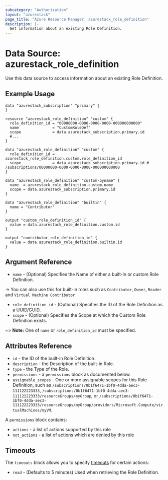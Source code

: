 ```yaml
---
subcategory: "Authorization"
layout: "azurestack"
page_title: "Azure Resource Manager: azurestack_role_definition"
description: |-
  Get information about an existing Role Definition.
---
```


# Data Source: azurestack_role_definition

Use this data source to access information about an existing Role Definition.

## Example Usage

```hcl
data "azurestack_subscription" "primary" {
}

resource "azurestack_role_definition" "custom" {
  role_definition_id = "00000000-0000-0000-0000-000000000000"
  name               = "CustomRoleDef"
  scope              = data.azurestack_subscription.primary.id
  #...
}

data "azurestack_role_definition" "custom" {
  role_definition_id = azurestack_role_definition.custom.role_definition_id
  scope              = data.azurestack_subscription.primary.id # /subscriptions/00000000-0000-0000-0000-000000000000
}

data "azurestack_role_definition" "custom-byname" {
  name  = azurestack_role_definition.custom.name
  scope = data.azurestack_subscription.primary.id
}

data "azurestack_role_definition" "builtin" {
  name = "Contributor"
}

output "custom_role_definition_id" {
  value = data.azurestack_role_definition.custom.id
}

output "contributor_role_definition_id" {
  value = data.azurestack_role_definition.builtin.id
}
```



## Argument Reference

* `name` - (Optional) Specifies the Name of either a built-in or custom Role Definition.

-> You can also use this for built-in roles such as `Contributor`, `Owner`, `Reader` and `Virtual Machine Contributor`

* `role_definition_id` - (Optional) Specifies the ID of the Role Definition as a UUID/GUID.
* `scope` - (Optional) Specifies the Scope at which the Custom Role Definition exists.

~> **Note:** One of `name` or `role_definition_id` must be specified.

## Attributes Reference

* `id` - the ID of the built-in Role Definition.
* `description` - the Description of the built-in Role.
* `type` - the Type of the Role.
* `permissions` - a `permissions` block as documented below.
* `assignable_scopes` - One or more assignable scopes for this Role Definition, such as `/subscriptions/0b1f6471-1bf0-4dda-aec3-111122223333`, `/subscriptions/0b1f6471-1bf0-4dda-aec3-111122223333/resourceGroups/myGroup`, or `/subscriptions/0b1f6471-1bf0-4dda-aec3-111122223333/resourceGroups/myGroup/providers/Microsoft.Compute/virtualMachines/myVM`.

A `permissions` block contains:

* `actions` - a list of actions supported by this role
* `not_actions` - a list of actions which are denied by this role

## Timeouts

The `timeouts` block allows you to specify [timeouts](https://www.terraform.io/docs/configuration/resources.html#timeouts) for certain actions:

* `read` - (Defaults to 5 minutes) Used when retrieving the Role Definition.
